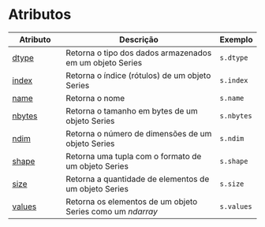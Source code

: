 # Atributos

<table><thead><tr><th width="120">Atributo</th><th width="478">Descrição</th><th>Exemplo</th></tr></thead><tbody><tr><td><a href="https://pandas.pydata.org/pandas-docs/stable/reference/api/pandas.Series.dtype.html">dtype</a></td><td>Retorna o tipo dos dados armazenados em um objeto Series</td><td><code>s.dtype</code></td></tr><tr><td><a href="https://pandas.pydata.org/pandas-docs/stable/reference/api/pandas.Series.index.html">index</a></td><td>Retorna o índice (rótulos) de um objeto Series</td><td><code>s.index</code></td></tr><tr><td><a href="https://pandas.pydata.org/pandas-docs/stable/reference/api/pandas.Series.index.html">name</a></td><td>Retorna o nome</td><td><code>s.name</code></td></tr><tr><td><a href="https://pandas.pydata.org/pandas-docs/stable/reference/api/pandas.Series.nbytes.html">nbytes</a></td><td>Retorna o tamanho em bytes de um objeto Series</td><td><code>s.nbytes</code></td></tr><tr><td><a href="https://pandas.pydata.org/pandas-docs/stable/reference/api/pandas.Series.ndim.html">ndim</a></td><td>Retorna o número de dimensões de um objeto Series</td><td><code>s.ndim</code></td></tr><tr><td><a href="https://pandas.pydata.org/pandas-docs/stable/reference/api/pandas.Series.shape.html">shape</a></td><td>Retorna uma tupla com o formato de um objeto Series</td><td><code>s.shape</code></td></tr><tr><td><a href="https://pandas.pydata.org/pandas-docs/stable/reference/api/pandas.Series.size.html">size</a></td><td>Retorna a quantidade de elementos de um objeto Series</td><td><code>s.size</code></td></tr><tr><td><a href="https://pandas.pydata.org/pandas-docs/stable/reference/api/pandas.Series.values.html">values</a></td><td>Retorna os elementos de um objeto Series como um <em>ndarray</em></td><td><code>s.values</code></td></tr></tbody></table>

